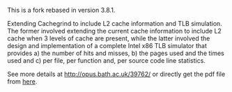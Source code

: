 This is a fork rebased in version 3.8.1.

Extending Cachegrind to include L2 cache information and TLB simulation. The former involved extending the current cache information to include L2 cache when 3 levels of cache are present, while the latter involved the design and implementation of a complete Intel x86 TLB simulator that provides a) the number of hits and misses, b) the pages used and the times used and c) per file, per function and, per source code line statistics.

See more details at http://opus.bath.ac.uk/39762/ or directly get the pdf file from [here](http://opus.bath.ac.uk/39762/1/kaparelos_sk_dissertation_2014_04.pdf).
